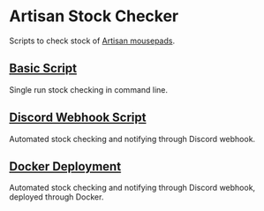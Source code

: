 # Artisan Stock Checker

Scripts to check stock of [Artisan mousepads](https://www.artisan-jp.com/nj_index_eng.html).

## [Basic Script](./docs/basic_script.md)

Single run stock checking in command line. 

## [Discord Webhook Script](./docs/discord_webhook_script.md)

Automated stock checking and notifying through Discord webhook.

## [Docker Deployment](./docs/docker.md)

Automated stock checking and notifying through Discord webhook, deployed through Docker.
